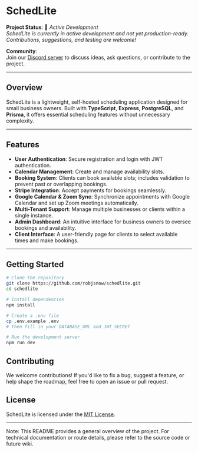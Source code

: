 # SchedLite

**Project Status**: 🚧 *Active Development*  
*SchedLite is currently in active development and not yet production-ready. Contributions, suggestions, and testing are welcome!*

**Community**:  
Join our [Discord server](https://discord.gg/F9WHHRrqbZ) to discuss ideas, ask questions, or contribute to the project.

---

## Overview

SchedLite is a lightweight, self-hosted scheduling application designed for small business owners. Built with **TypeScript**, **Express**, **PostgreSQL**, and **Prisma**, it offers essential scheduling features without unnecessary complexity.

---

## Features

- **User Authentication**: Secure registration and login with JWT authentication.  
- **Calendar Management**: Create and manage availability slots.  
- **Booking System**: Clients can book available slots; includes validation to prevent past or overlapping bookings.  
- **Stripe Integration**: Accept payments for bookings seamlessly.  
- **Google Calendar & Zoom Sync**: Synchronize appointments with Google Calendar and set up Zoom meetings automatically.  
- **Multi-Tenant Support**: Manage multiple businesses or clients within a single instance.  
- **Admin Dashboard**: An intuitive interface for business owners to oversee bookings and availability.  
- **Client Interface**: A user-friendly page for clients to select available times and make bookings.  

---

## Getting Started

```bash
# Clone the repository
git clone https://github.com/robjsnow/schedlite.git
cd schedlite

# Install dependencies
npm install

# Create a .env file
cp .env.example .env
# Then fill in your DATABASE_URL and JWT_SECRET

# Run the development server
npm run dev

```

## Contributing

We welcome contributions! If you'd like to fix a bug, suggest a feature, or help shape the roadmap, feel free to open an issue or pull request.

## License

SchedLite is licensed under the [MIT License](LICENSE).

---

Note: This README provides a general overview of the project. For technical documentation or route details, please refer to the source code or future wiki.